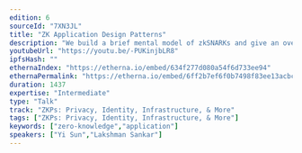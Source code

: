 ```yaml
---
edition: 6
sourceId: "7XN3JL"
title: "ZK Application Design Patterns"
description: "We build a brief mental model of zkSNARKs and give an overview of application design patterns and techniques for ZK-enabled apps. We discuss the overall landscape of proving environments and applications of each: the affordances of browser proving, mobile proving, server proving, GPU proving, etc. We'll go over the current state of the art and key benchmarks, and how improvements across the landscape can unlock new applications of both privacy and succinctness."
youtubeUrl: "https://youtu.be/-PUKinjbLR8"
ipfsHash: ""
ethernaIndex: "https://etherna.io/embed/634f277d080a54f6d733ee94"
ethernaPermalink: "https://etherna.io/embed/6ff2b7ef6f0b7498f83ee13acbc1ce41553eb2539515bc6d21b474c31130c6d8"
duration: 1437
expertise: "Intermediate"
type: "Talk"
track: "ZKPs: Privacy, Identity, Infrastructure, & More"
tags: ["ZKPs: Privacy, Identity, Infrastructure, & More"]
keywords: ["zero-knowledge","application"]
speakers: ["Yi Sun","Lakshman Sankar"]
---
```

